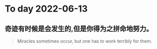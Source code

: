 
# To day 2022-06-13


## 奇迹有时候是会发生的,但是你得为之拼命地努力。
> Miracles sometimes occur, but one has to work terribly for them.

    